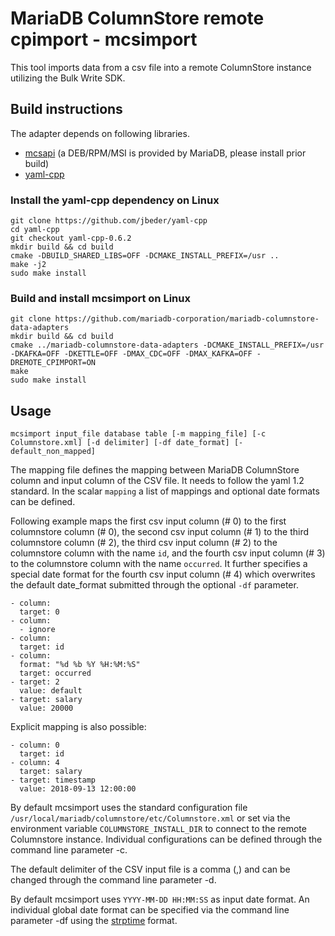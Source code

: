 # MariaDB ColumnStore remote cpimport - mcsimport

This tool imports data from a csv file into a remote ColumnStore instance utilizing the Bulk Write SDK.

## Build instructions

The adapter depends on following libraries.

* [mcsapi] (a DEB/RPM/MSI is provided by MariaDB, please install prior build)
* [yaml-cpp]

### Install the yaml-cpp dependency on Linux
```shell
git clone https://github.com/jbeder/yaml-cpp
cd yaml-cpp
git checkout yaml-cpp-0.6.2
mkdir build && cd build
cmake -DBUILD_SHARED_LIBS=OFF -DCMAKE_INSTALL_PREFIX=/usr ..
make -j2
sudo make install
```

### Build and install mcsimport on Linux
```shell
git clone https://github.com/mariadb-corporation/mariadb-columnstore-data-adapters
mkdir build && cd build
cmake ../mariadb-columnstore-data-adapters -DCMAKE_INSTALL_PREFIX=/usr -DKAFKA=OFF -DKETTLE=OFF -DMAX_CDC=OFF -DMAX_KAFKA=OFF -DREMOTE_CPIMPORT=ON
make
sudo make install
```

## Usage
```shell
mcsimport input_file database table [-m mapping_file] [-c Columnstore.xml] [-d delimiter] [-df date_format] [-default_non_mapped]
```

The mapping file defines the mapping between MariaDB ColumnStore column and input column of the CSV file. It needs to follow the yaml 1.2 standard. In the scalar `mapping` a list of mappings and optional date formats can be defined.

Following example maps the first csv input column (# 0) to the first columnstore column (# 0), the second csv input column (# 1) to the third columnstore column (# 2), the third csv input column (# 2) to the columnstore column with the name `id`, and the fourth csv input column (# 3) to the columnstore column with the name `occurred`. It further specifies a special date format for the fourth csv input column (# 4) which overwrites the default date_format submitted through the optional `-df` parameter.
```
- column:
  target: 0
- column:
  - ignore
- column:
  target: id
- column:
  format: "%d %b %Y %H:%M:%S"
  target: occurred
- target: 2
  value: default
- target: salary
  value: 20000
```

Explicit mapping is also possible:
```
- column: 0
  target: id
- column: 4
  target: salary
- target: timestamp
  value: 2018-09-13 12:00:00
```

By default mcsimport uses the standard configuration file `/usr/local/mariadb/columnstore/etc/Columnstore.xml` or set via the environment variable `COLUMNSTORE_INSTALL_DIR` to connect to the remote Columnstore instance. Individual configurations can be defined through the command line parameter -c.

The default delimiter of the CSV input file is a comma (,) and can be changed through the command line parameter -d.

By default mcsimport uses `YYYY-MM-DD HH:MM:SS` as input date format. An individual global date format can be specified via the command line parameter -df using the [strptime] format.

[mcsapi]: https://github.com/mariadb-corporation/mariadb-columnstore-api
[yaml-cpp]: https://github.com/jbeder/yaml-cpp
[strptime]: http://pubs.opengroup.org/onlinepubs/9699919799/functions/strptime.html
